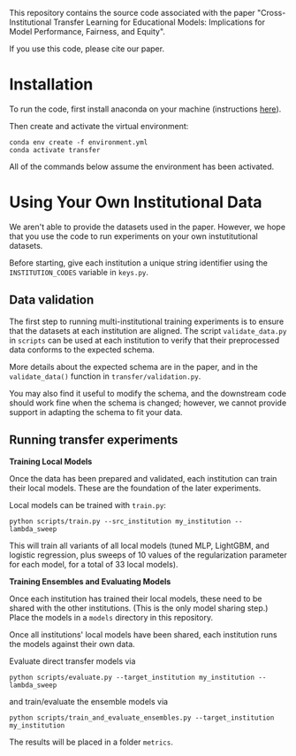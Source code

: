 This repository contains the source code associated with the paper "Cross-Institutional Transfer Learning for Educational Models: Implications for Model Performance, Fairness, and Equity".

If you use this code, please cite our paper.

# Installation

To run the code, first install anaconda on your machine (instructions [here](https://docs.anaconda.com/free/anaconda/install/)).

Then create and activate the virtual environment:

```
conda env create -f environment.yml
conda activate transfer
```

All of the commands below assume the environment has been activated.

# Using Your Own Institutional Data

We aren't able to provide the datasets used in the paper. However, we hope that you use the code to run experiments on your own instutitutional datasets. 

Before starting, give each institution a unique string identifier using the `INSTITUTION_CODES` variable in `keys.py`.

## Data validation

The first step to running multi-institutional training experiments is to ensure that the datasets at each institution are aligned. The script `validate_data.py` in `scripts` can be used at each institution to verify that their preprocessed data conforms to the expected schema.

More details about the expected schema are in the paper, and in the `validate_data()` function in `transfer/validation.py`.

You may also find it useful to modify the schema, and the downstream code should work fine when the schema is changed; however, we cannot provide support in adapting the schema to fit your data.

## Running transfer experiments

**Training Local Models**

Once the data has been prepared and validated, each institution can train their local models. These are the foundation of the later experiments.

Local models can be trained with `train.py`:

```
python scripts/train.py --src_institution my_institution --lambda_sweep
```

This will train all variants of all local models (tuned MLP, LightGBM, and logistic regression, plus sweeps of 10 values of the regularization parameter for each model, for a total of 33 local models).

**Training Ensembles and Evaluating Models**

Once each institution has trained their local models, these need to be shared with the other institutions. (This is the only model sharing step.) Place the models in a `models` directory in this repository.

Once all institutions' local models have been shared, each institution runs the models against their own data.

Evaluate direct transfer models via

```
python scripts/evaluate.py --target_institution my_institution --lambda_sweep
```

and train/evaluate the ensemble models via

```
python scripts/train_and_evaluate_ensembles.py --target_institution my_institution
```

The results will be placed in a folder `metrics`.
